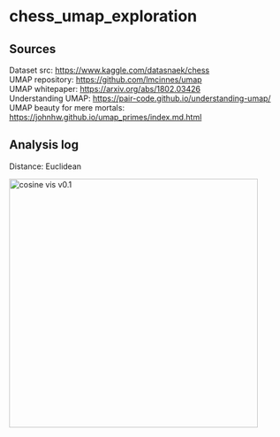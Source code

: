 # chess_umap_exploration



## Sources 
Dataset src: https://www.kaggle.com/datasnaek/chess \
UMAP repository: https://github.com/lmcinnes/umap \
UMAP whitepaper: https://arxiv.org/abs/1802.03426 \
Understanding UMAP: https://pair-code.github.io/understanding-umap/ \
UMAP beauty for mere mortals: https://johnhw.github.io/umap_primes/index.md.html


## Analysis log


Distance: Euclidean
<p>
  <img src="https://github.com/rpast/chess_umap_exploration/blob/vectorize_moves/screens/euclidean_nn15_mind0.2_v0.2.png" width="450" title="cosine vis v0.1">
</p>
